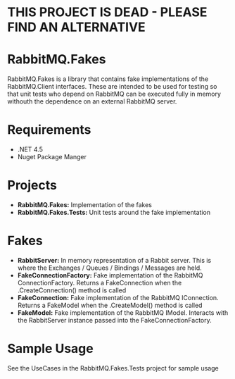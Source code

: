 # THIS PROJECT IS DEAD - PLEASE FIND AN ALTERNATIVE

# RabbitMQ.Fakes
RabbitMQ.Fakes is a library that contains fake implementations of the RabbitMQ.Client interfaces.  These are intended to be used for testing so that unit tests who depend on RabbitMQ can be executed fully in memory withouth the dependence on an external RabbitMQ server.

# Requirements
* .NET 4.5
* Nuget Package Manger

# Projects
* __RabbitMQ.Fakes:__ Implementation of the fakes
* __RabbitMQ.Fakes.Tests:__ Unit tests around the fake implementation

# Fakes
* __RabbitServer:__ In memory representation of a Rabbit server.  This is where the Exchanges / Queues / Bindings / Messages are held.
* __FakeConnectionFactory:__ Fake implementation of the RabbitMQ ConnectionFactory.  Returns a FakeConnection when the .CreateConnection() method is called
* __FakeConnection:__ Fake implementation of the RabbitMQ IConnection.  Returns a FakeModel when the .CreateModel() method is called
* __FakeModel:__ Fake implementation of the RabbitMQ IModel.  Interacts with the RabbitServer instance passed into the FakeConnectionFactory.

# Sample Usage
See the UseCases in the RabbitMQ.Fakes.Tests project for sample usage
